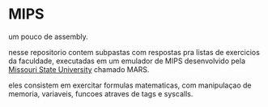 # MIPS
um pouco de assembly.

nesse repositorio contem subpastas com respostas pra listas de exercicios da faculdade, executadas em um emulador de MIPS desenvolvido pela [Missouri State University](http://courses.missouristate.edu/kenvollmar/mars/download.htm) chamado MARS.

eles consistem em exercitar formulas matematicas, com manipulaçao de memoria, variaveis, funcoes atraves de tags e syscalls.
